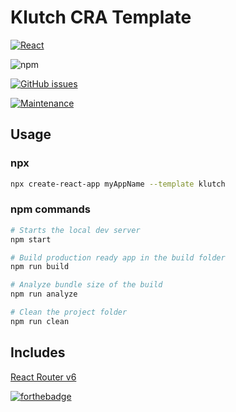 # Klutch CRA Template

[![React](https://img.shields.io/badge/react%20-%2320232a.svg?&style=for-the-badge&logo=react&logoColor=%2361DAFB)](https://reactjs.com)

![npm](https://img.shields.io/npm/v/cra-template-klutch?style=for-the-badge)

[![GitHub issues](https://img.shields.io/github/issues/klutchdev/cra-template-klutch?style=for-the-badge)](https://github.com/klutchdev/cra-template-klutch/issues)

[![Maintenance](https://img.shields.io/badge/Maintained%3F-yes-green.svg?style=for-the-badge)](https://GitHub.com/Klutchdev/cra-template-klutch/graphs/commit-activity)

## Usage

### npx

```sh
npx create-react-app myAppName --template klutch
```

### npm commands

```sh
# Starts the local dev server
npm start

# Build production ready app in the build folder
npm run build

# Analyze bundle size of the build
npm run analyze

# Clean the project folder
npm run clean
```


## Includes

[React Router v6](https://reactrouter.com/docs/en/v6)

[![forthebadge](https://forthebadge.com/images/badges/powered-by-netflix.svg)](www.npmjs.com/package/cra-template-klutch-dev)

<!-- prettier-ignore-start -->

[npm]: https://www.npmjs.com/
[node]: https://nodejs.org
[package]: https://www.npmjs.com/package/cra-template-klutch
[react-router-dom]: https://reactrouter.com/docs/en/v6
[forthebadge]: https://forthebadge.com/images/badges/powered-by-netflix.svg
